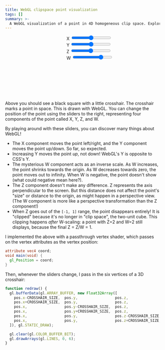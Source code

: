 ```yaml
---
title: WebGL clipspace point visualization
tags: []
summary: >-
  A WebGL visualization of a point in 4D homogeneous clip space. Explore the effects of the x, y, z, and w components.
---
```


<div style="display: flex;">
  <canvas id="point_viz" width="400" height="400" style="width: 200px; height: 200px;"></canvas>
  <div>
    <div>
      <label>X</label>
      <input type="range" id="xpos" value="0" min="-2" max="2" step="0.01"/>
      <span id="xpos_show"></span>
    </div>
    <div>
      <label>Y</label>
      <input type="range" id="ypos" value="0" min="-2" max="2" step="0.01"/>
      <span id="ypos_show"></span>
    </div>
    <div>
      <label>Z</label>
      <input type="range" id="zpos" value="0" min="-2" max="2" step="0.01"/>
      <span id="zpos_show"></span>
    </div>
    <div>
      <label>W</label>
      <input type="range" id="wpos" value="1" min="-2" max="2" step="0.01"/>
      <span id="wpos_show"></span>
    </div>
  </div>
</div>

<script>
  const CROSSHAIR_SIZE = 0.04;

  const pointVizEl = document.getElementById("point_viz");
  const gl = pointVizEl.getContext("webgl");

  const vertBuffer = gl.createBuffer();
  gl.bindBuffer(gl.ARRAY_BUFFER, vertBuffer);

  const vertShader = gl.createShader(gl.VERTEX_SHADER);
  gl.shaderSource(vertShader, "attribute vec4 coord; void main(void) { gl_Position = coord; }");
  gl.compileShader(vertShader);
  if (!gl.getShaderParameter(vertShader, gl.COMPILE_STATUS)) {
    console.error("Error compiling vertex shader", gl.getShaderInfoLog(vertShader));
  }

  const fragShader = gl.createShader(gl.FRAGMENT_SHADER);
  gl.shaderSource(fragShader, "void main(void) { gl_FragColor = vec4(1.0, 1.0, 1.0, 1.0); }");
  gl.compileShader(fragShader);
  if (!gl.getShaderParameter(fragShader, gl.COMPILE_STATUS)) {
    console.error("Error compiling fragment shader", gl.getShaderInfoLog(fragShader));
  }

  const prog = gl.createProgram();
  gl.attachShader(prog, vertShader);
  gl.attachShader(prog, fragShader);
  gl.linkProgram(prog);
  gl.useProgram(prog);

  const coordLoc = gl.getAttribLocation(prog, "coord");
  gl.vertexAttribPointer(coordLoc, 4, gl.FLOAT, false, 0, 0);
  gl.enableVertexAttribArray(coordLoc);

  gl.clearColor(0,0,0,1);

  let pos = {x: 0, y: 0, z: 0, w: 1};
  function redraw() {
    gl.bufferData(gl.ARRAY_BUFFER, new Float32Array([
      pos.x-CROSSHAIR_SIZE,  pos.y,                 pos.z,                pos.w,
      pos.x+CROSSHAIR_SIZE,  pos.y,                 pos.z,                pos.w,
      pos.x,                 pos.y-CROSSHAIR_SIZE,  pos.z,                pos.w,
      pos.x,                 pos.y+CROSSHAIR_SIZE,  pos.z,                pos.w,
      pos.x,                 pos.y,                 pos.z-CROSSHAIR_SIZE, pos.w,
      pos.x,                 pos.y,                 pos.z+CROSSHAIR_SIZE, pos.w,
    ]), gl.STATIC_DRAW);

    gl.clear(gl.COLOR_BUFFER_BIT);
    gl.drawArrays(gl.LINES, 0, 6);
  }
  redraw();

  ["x", "y", "z", "w"].forEach(function(id) {
    const el = document.getElementById(id+"pos");
    document.getElementById(id+"pos_show").innerText = el.valueAsNumber;
    el.addEventListener("input", function(ev) {
      const val = ev.target.valueAsNumber;
      pos[id] = val;
      document.getElementById(id+"pos_show").innerText = val;
      redraw();
    });
  });
</script>

Above you should see a black square with a little crosshair.
The crosshair marks a point in space.
This is drawn with WebGL.
You can change the position of the point using the sliders to the right,
representing four components of the point called X, Y, Z, and W.

By playing around with these sliders, you can discover many things about WebGL!

* The X component moves the point left/right,
  and the Y component moves the point up/down.
  So far, so expected.
* Increasing Y moves the point _up_, not down!
  WebGL's Y is opposite to CSS's Y.
* The mysterious W component acts as an inverse scale.
  As W increases, the point shrinks towards the origin.
  As W decreases towards zero, the point moves out to infinity.
  When W is negative, the point doesn't show (what could negative mean here?).
* The Z component doesn't make any difference.
  Z represents the axis perpendicular to the screen.
  But this distance does not affect the point's "size" or distance to the origin,
  as might happen in a perspective view.
  (The W component is more like a perspective transformation than the Z component!)
* When Z goes out of the `[-1, 1]` range,
  the point disappears entirely!
  It is "clipped" because it's no longer in "clip space",
  the two-unit cube.
  This clipping happens _after_ W-scaling:
  a point with Z=2 and W=2 still displays,
  because the final Z = Z/W = 1.

I implemented the above with a passthrough vertex shader,
which passes on the vertex attributes as the vertex position:

```glsl
attribute vec4 coord;
void main(void) {
  gl_Position = coord;
}
```

Then, whenever the sliders change,
I pass in the six vertices of a 3D crosshair:

```js
function redraw() {
  gl.bufferData(gl.ARRAY_BUFFER, new Float32Array([
    pos.x-CROSSHAIR_SIZE,  pos.y,                 pos.z,                pos.w,
    pos.x+CROSSHAIR_SIZE,  pos.y,                 pos.z,                pos.w,
    pos.x,                 pos.y-CROSSHAIR_SIZE,  pos.z,                pos.w,
    pos.x,                 pos.y+CROSSHAIR_SIZE,  pos.z,                pos.w,
    pos.x,                 pos.y,                 pos.z-CROSSHAIR_SIZE, pos.w,
    pos.x,                 pos.y,                 pos.z+CROSSHAIR_SIZE, pos.w,
  ]), gl.STATIC_DRAW);

  gl.clear(gl.COLOR_BUFFER_BIT);
  gl.drawArrays(gl.LINES, 0, 6);
}
```
